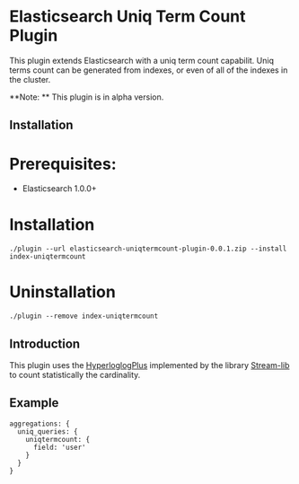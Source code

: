 Elasticsearch Uniq Term Count Plugin
===================================

This plugin extends Elasticsearch with a uniq term count capabilit. Uniq terms count can be generated from indexes, or even of all of the
indexes in the cluster.

**Note: ** This plugin is in alpha version.

Installation
------------

# Prerequisites:

 - Elasticsearch 1.0.0+

# Installation 

    ./plugin --url elasticsearch-uniqtermcount-plugin-0.0.1.zip --install index-uniqtermcount

# Uninstallation

    ./plugin --remove index-uniqtermcount

Introduction
------------

This plugin uses the [HyperloglogPlus](http://research.google.com/pubs/pub40671.html) implemented by the library [Stream-lib](https://github.com/addthis/stream-lib) to count statistically the cardinality. 

Example
--------

    aggregations: {
      uniq_queries: {
        uniqtermcount: {
          field: 'user'
        }
      }
    }
